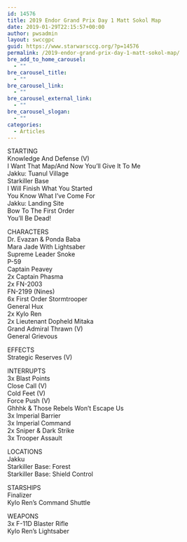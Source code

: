 ```yaml
---
id: 14576
title: 2019 Endor Grand Prix Day 1 Matt Sokol Map
date: 2019-01-29T22:15:57+00:00
author: pwsadmin
layout: swccgpc
guid: https://www.starwarsccg.org/?p=14576
permalink: /2019-endor-grand-prix-day-1-matt-sokol-map/
bre_add_to_home_carousel:
  - ""
bre_carousel_title:
  - ""
bre_carousel_link:
  - ""
bre_carousel_external_link:
  - ""
bre_carousel_slogan:
  - ""
categories:
  - Articles
---
```

STARTING  
Knowledge And Defense (V)  
I Want That Map/And Now You’ll Give It To Me  
Jakku: Tuanul Village  
Starkiller Base  
I Will Finish What You Started  
You Know What I&#8217;ve Come For  
Jakku: Landing Site  
Bow To The First Order  
You&#8217;ll Be Dead!

CHARACTERS  
Dr. Evazan & Ponda Baba  
Mara Jade With Lightsaber  
Supreme Leader Snoke  
P-59  
Captain Peavey  
2x Captain Phasma  
2x FN-2003  
FN-2199 (Nines)  
6x First Order Stormtrooper  
General Hux  
2x Kylo Ren  
2x Lieutenant Dopheld Mitaka  
Grand Admiral Thrawn (V)  
General Grievous

EFFECTS  
Strategic Reserves (V)

INTERRUPTS  
3x Blast Points  
Close Call (V)  
Cold Feet (V)  
Force Push (V)  
Ghhhk & Those Rebels Won&#8217;t Escape Us  
3x Imperial Barrier  
3x Imperial Command  
2x Sniper & Dark Strike  
3x Trooper Assault

LOCATIONS  
Jakku  
Starkiller Base: Forest  
Starkiller Base: Shield Control

STARSHIPS  
Finalizer  
Kylo Ren&#8217;s Command Shuttle

WEAPONS  
3x F-11D Blaster Rifle  
Kylo Ren&#8217;s Lightsaber